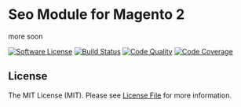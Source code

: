 # Seo Module for Magento 2

more soon

[![Software License][ico-license]](LICENSE.md)
[![Build Status][ico-travis]][link-travis]
[![Code Quality][ico-scrutinizer]][link-scrutinizer]
[![Code Coverage][ico-codecov]][link-codecov]


## License

The MIT License (MIT). Please see [License File](LICENSE.md) for more information.

[ico-license]: https://img.shields.io/github/license/commerceleague/magento2-module-seo.svg?style=flat-square
[ico-travis]: https://img.shields.io/travis/commerceleague/magento2-module-seo/master.svg?style=flat-square
[ico-scrutinizer]: https://img.shields.io/scrutinizer/quality/g/commerceleague/magento2-module-seo/master.svg?style=flat-square
[ico-codecov]: https://img.shields.io/codecov/c/github/commerceleague/magento2-module-seo/master.svg?style=flat-square

[link-travis]: https://travis-ci.org/commerceleague/magento2-module-seo
[link-scrutinizer]: https://scrutinizer-ci.com/g/commerceleague/magento2-module-seo/?branch=master
[link-codecov]: https://codecov.io/gh/commerceleague/magento2-module-seo